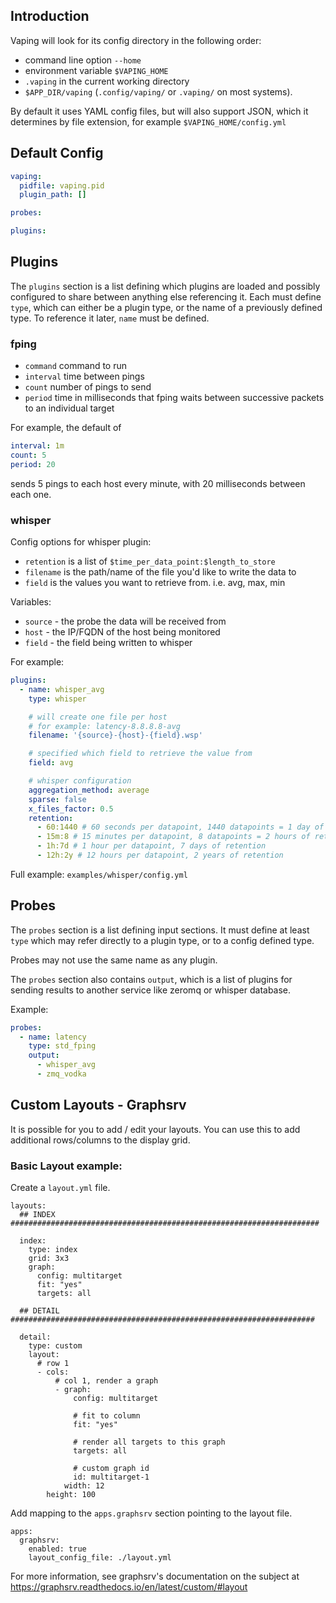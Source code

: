## Introduction

Vaping will look for its config directory in the following order:

- command line option `--home`
- environment variable `$VAPING_HOME`
- `.vaping` in the current working directory
- `$APP_DIR/vaping` (`.config/vaping/` or `.vaping/` on most systems).

By default it uses YAML config files, but will also support JSON, which it determines by file extension, for example `$VAPING_HOME/config.yml`

## Default Config

```yaml
vaping:
  pidfile: vaping.pid
  plugin_path: []

probes:

plugins:
```

## Plugins

The `plugins` section is a list defining which plugins are loaded and possibly configured to share between anything else referencing it. Each must define `type`, which can either be a plugin type, or the name of a previously defined type. To reference it later, `name` must be defined.

### fping

- `command` command to run
- `interval` time between pings
- `count` number of pings to send
- `period` time in milliseconds that fping waits between successive packets to an individual target

For example, the default of

```yml
interval: 1m
count: 5
period: 20
```

sends 5 pings to each host every minute, with 20 milliseconds between each one.

### whisper

Config options for whisper plugin:

- `retention` is a list of `$time_per_data_point:$length_to_store`
- `filename` is the path/name of the file you'd like to write the data to
- `field` is the values you want to retrieve from. i.e. avg, max, min

Variables:

- `source` - the probe the data will be received from
- `host` - the IP/FQDN of the host being monitored
- `field` - the field being written to whisper

For example:

```yml
plugins:
  - name: whisper_avg
    type: whisper

    # will create one file per host
    # for example: latency-8.8.8.8-avg
    filename: '{source}-{host}-{field}.wsp'

    # specified which field to retrieve the value from
    field: avg

    # whisper configuration
    aggregation_method: average
    sparse: false
    x_files_factor: 0.5
    retention:
      - 60:1440 # 60 seconds per datapoint, 1440 datapoints = 1 day of retention
      - 15m:8 # 15 minutes per datapoint, 8 datapoints = 2 hours of retention
      - 1h:7d # 1 hour per datapoint, 7 days of retention
      - 12h:2y # 12 hours per datapoint, 2 years of retention
```

Full example: `examples/whisper/config.yml`

## Probes

The `probes` section is a list defining input sections. It must define at least `type` which may refer directly to a plugin type, or to a config defined type.

Probes may not use the same name as any plugin.

The `probes` section also contains `output`, which is a list of plugins for sending results to another service like zeromq or whisper database.

Example:

```yml
probes:
  - name: latency
    type: std_fping
    output:
      - whisper_avg
      - zmq_vodka
```

## Custom Layouts - Graphsrv

It is possible for you to add / edit your layouts. You can use this to add additional rows/columns to the display grid.

### Basic Layout example:
Create a `layout.yml` file.
```
layouts:
  ## INDEX #####################################################################

  index:
    type: index
    grid: 3x3
    graph:
      config: multitarget
      fit: "yes"
      targets: all

  ## DETAIL ####################################################################

  detail:
    type: custom
    layout:
      # row 1
      - cols:
          # col 1, render a graph
          - graph:
              config: multitarget

              # fit to column
              fit: "yes"

              # render all targets to this graph
              targets: all

              # custom graph id
              id: multitarget-1
            width: 12
        height: 100
```

Add mapping to the `apps.graphsrv` section pointing to the layout file.
```
apps:
  graphsrv:
    enabled: true
    layout_config_file: ./layout.yml
```



For more information, see graphsrv's documentation on the subject at <https://graphsrv.readthedocs.io/en/latest/custom/#layout>
